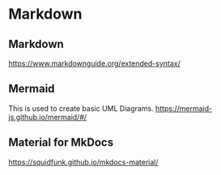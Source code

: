 # Markdown

## Markdown

https://www.markdownguide.org/extended-syntax/

## Mermaid

This is used to create basic UML Diagrams.
https://mermaid-js.github.io/mermaid/#/

## Material for MkDocs

https://squidfunk.github.io/mkdocs-material/
